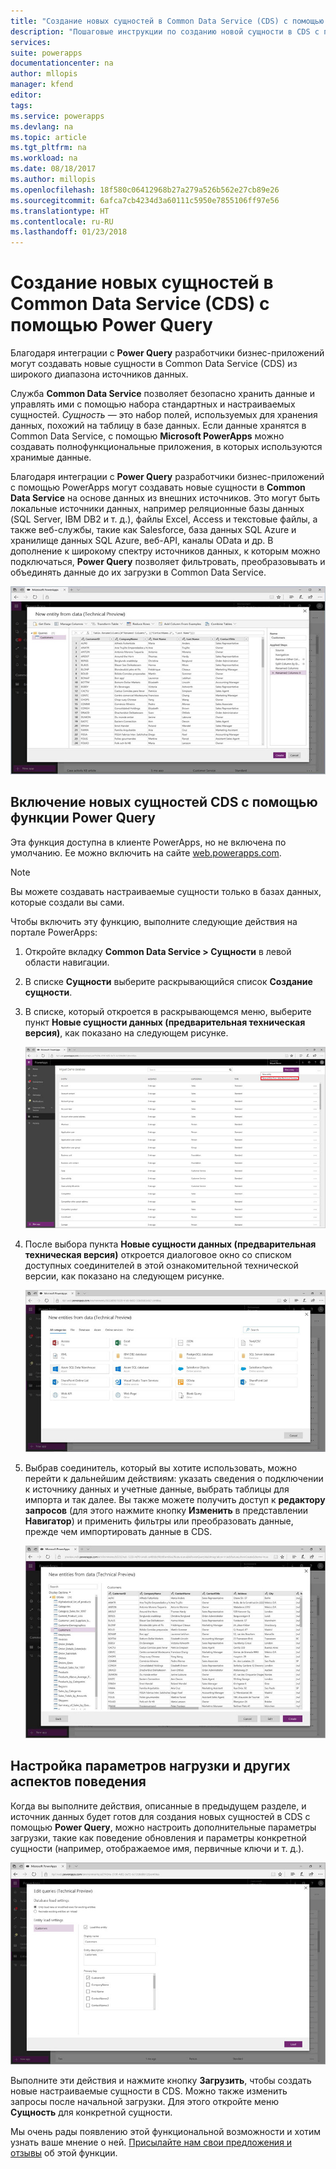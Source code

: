 ```yaml
---
title: "Создание новых сущностей в Common Data Service (CDS) с помощью Power Query | Документация Майкрософт"
description: "Пошаговые инструкции по созданию новой сущности в CDS с помощью Power Query."
services: 
suite: powerapps
documentationcenter: na
author: mllopis
manager: kfend
editor: 
tags: 
ms.service: powerapps
ms.devlang: na
ms.topic: article
ms.tgt_pltfrm: na
ms.workload: na
ms.date: 08/18/2017
ms.author: millopis
ms.openlocfilehash: 18f580c06412968b27a279a526b562e27cb89e26
ms.sourcegitcommit: 6afca7cb4234d3a60111c5950e7855106ff97e56
ms.translationtype: HT
ms.contentlocale: ru-RU
ms.lasthandoff: 01/23/2018
---
```

# <a name="create-new-entities-in-the-common-data-service-cds-using-power-query"></a>Создание новых сущностей в Common Data Service (CDS) с помощью Power Query
Благодаря интеграции с **Power Query** разработчики бизнес-приложений могут создавать новые сущности в Common Data Service (CDS) из широкого диапазона источников данных.

Служба **Common Data Service** позволяет безопасно хранить данные и управлять ими с помощью набора стандартных и настраиваемых сущностей. *Сущность* — это набор полей, используемых для хранения данных, похожий на таблицу в базе данных. Если данные хранятся в Common Data Service, с помощью **Microsoft PowerApps** можно создавать полнофункциональные приложения, в которых используются хранимые данные.

Благодаря интеграции с **Power Query** разработчики бизнес-приложений с помощью PowerApps могут создавать новые сущности в **Common Data Service** на основе данных из внешних источников. Это могут быть локальные источники данных, например реляционные базы данных (SQL Server, IBM DB2 и т. д.), файлы Excel, Access и текстовые файлы, а также веб-службы, такие как Salesforce, база данных SQL Azure и хранилище данных SQL Azure, веб-API, каналы OData и др. В дополнение к широкому спектру источников данных, к которым можно подключаться, **Power Query** позволяет фильтровать, преобразовывать и объединять данные до их загрузки в Common Data Service.

![Новая сущность из данных](media/data-platform-cds-newentity-pq/data-platform-cds-pq-01.jpg)

## <a name="enabling-the-cds-new-entities-from-power-query-feature"></a>Включение новых сущностей CDS с помощью функции Power Query
Эта функция доступна в клиенте PowerApps, но не включена по умолчанию. Ее можно включить на сайте [web.powerapps.com](https://aka.ms/pqocds).

> [!NOTE]
> Вы можете создавать настраиваемые сущности только в базах данных, которые создали вы сами.

Чтобы включить эту функцию, выполните следующие действия на портале PowerApps:

1. Откройте вкладку **Common Data Service > Сущности** в левой области навигации.

2. В списке **Сущности** выберите раскрывающийся список **Создание сущности**.

3. В списке, который откроется в раскрывающемся меню, выберите пункт **Новые сущности данных (предварительная техническая версия)**, как показано на следующем рисунке.
   
    ![Новая сущность из данных](media/data-platform-cds-newentity-pq/data-platform-cds-pq-02.jpg)
4. После выбора пункта **Новые сущности данных (предварительная техническая версия)** откроется диалоговое окно со списком доступных соединителей в этой ознакомительной технической версии, как показано на следующем рисунке.
   
   ![Доступные соединители](media/data-platform-cds-newentity-pq/data-platform-cds-pq-03.jpg)
5. Выбрав соединитель, который вы хотите использовать, можно перейти к дальнейшим действиям: указать сведения о подключении к источнику данных и учетные данные, выбрать таблицы для импорта и так далее. Вы также можете получить доступ к **редактору запросов** (для этого нажмите кнопку **Изменить** в представлении **Навигатор**) и применить фильтры или преобразовать данные, прежде чем импортировать данные в CDS.
   
    ![](media/data-platform-cds-newentity-pq/data-platform-cds-pq-04.jpg)

## <a name="adjust-load-settings-and-other-behavior"></a>Настройка параметров нагрузки и других аспектов поведения
Когда вы выполните действия, описанные в предыдущем разделе, и источник данных будет готов для создания новых сущностей в CDS с помощью **Power Query**, можно настроить дополнительные параметры загрузки, такие как поведение обновления и параметры конкретной сущности (например, отображаемое имя, первичные ключи и т. д.).

![](media/data-platform-cds-newentity-pq/data-platform-cds-pq-05.jpg)

Выполните эти действия и нажмите кнопку **Загрузить**, чтобы создать новые настраиваемые сущности в CDS. Можно также изменить запросы после начальной загрузки. Для этого откройте меню **Сущность** для конкретной сущности.

Мы очень рады появлению этой функциональной возможности и хотим узнать ваше мнение о ней. [Присылайте нам свои предложения и отзывы](https://powerusers.microsoft.com/t5/PowerApps-Community/ct-p/PowerApps1) об этой функции.

